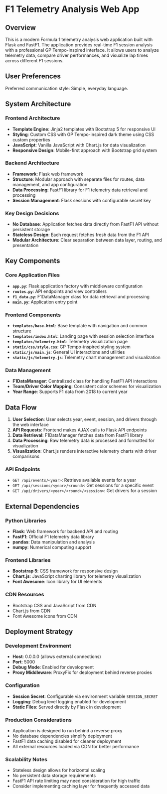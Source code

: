 # F1 Telemetry Analysis Web App

## Overview

This is a modern Formula 1 telemetry analysis web application built with Flask and FastF1. The application provides real-time F1 session analysis with a professional GP Tempo-inspired interface. It allows users to analyze telemetry data, compare driver performances, and visualize lap times across different F1 sessions.

## User Preferences

Preferred communication style: Simple, everyday language.

## System Architecture

### Frontend Architecture
- **Template Engine**: Jinja2 templates with Bootstrap 5 for responsive UI
- **Styling**: Custom CSS with GP Tempo-inspired dark theme using CSS custom properties
- **JavaScript**: Vanilla JavaScript with Chart.js for data visualization
- **Responsive Design**: Mobile-first approach with Bootstrap grid system

### Backend Architecture
- **Framework**: Flask web framework
- **Structure**: Modular approach with separate files for routes, data management, and app configuration
- **Data Processing**: FastF1 library for F1 telemetry data retrieval and processing
- **Session Management**: Flask sessions with configurable secret key

### Key Design Decisions
- **No Database**: Application fetches data directly from FastF1 API without persistent storage
- **Stateless Design**: Each request fetches fresh data from the F1 API
- **Modular Architecture**: Clear separation between data layer, routing, and presentation

## Key Components

### Core Application Files
- **`app.py`**: Flask application factory with middleware configuration
- **`routes.py`**: API endpoints and view controllers
- **`f1_data.py`**: F1DataManager class for data retrieval and processing
- **`main.py`**: Application entry point

### Frontend Components
- **`templates/base.html`**: Base template with navigation and common structure
- **`templates/index.html`**: Landing page with session selection interface
- **`templates/telemetry.html`**: Telemetry visualization page
- **`static/css/style.css`**: GP Tempo-inspired styling system
- **`static/js/main.js`**: General UI interactions and utilities
- **`static/js/telemetry.js`**: Telemetry chart management and visualization

### Data Management
- **F1DataManager**: Centralized class for handling FastF1 API interactions
- **Team/Driver Color Mapping**: Consistent color schemes for visualization
- **Year Range**: Supports F1 data from 2018 to current year

## Data Flow

1. **User Selection**: User selects year, event, session, and drivers through the web interface
2. **API Requests**: Frontend makes AJAX calls to Flask API endpoints
3. **Data Retrieval**: F1DataManager fetches data from FastF1 library
4. **Data Processing**: Raw telemetry data is processed and formatted for visualization
5. **Visualization**: Chart.js renders interactive telemetry charts with driver comparisons

### API Endpoints
- `GET /api/events/<year>`: Retrieve available events for a year
- `GET /api/sessions/<year>/<round>`: Get sessions for a specific event
- `GET /api/drivers/<year>/<round>/<session>`: Get drivers for a session

## External Dependencies

### Python Libraries
- **Flask**: Web framework for backend API and routing
- **FastF1**: Official F1 telemetry data library
- **pandas**: Data manipulation and analysis
- **numpy**: Numerical computing support

### Frontend Libraries
- **Bootstrap 5**: CSS framework for responsive design
- **Chart.js**: JavaScript charting library for telemetry visualization
- **Font Awesome**: Icon library for UI elements

### CDN Resources
- Bootstrap CSS and JavaScript from CDN
- Chart.js from CDN
- Font Awesome icons from CDN

## Deployment Strategy

### Development Environment
- **Host**: 0.0.0.0 (allows external connections)
- **Port**: 5000
- **Debug Mode**: Enabled for development
- **Proxy Middleware**: ProxyFix for deployment behind reverse proxies

### Configuration
- **Session Secret**: Configurable via environment variable `SESSION_SECRET`
- **Logging**: Debug level logging enabled for development
- **Static Files**: Served directly by Flask in development

### Production Considerations
- Application is designed to run behind a reverse proxy
- No database dependencies simplify deployment
- FastF1 data caching disabled for cleaner deployment
- All external resources loaded via CDN for better performance

### Scalability Notes
- Stateless design allows for horizontal scaling
- No persistent data storage requirements
- FastF1 API rate limiting may need consideration for high traffic
- Consider implementing caching layer for frequently accessed data